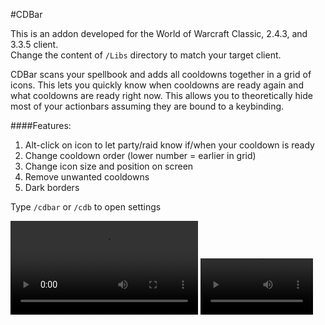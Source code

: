 #CDBar

This is an addon developed for the World of Warcraft Classic, 2.4.3, and 3.3.5 client.  
Change the content of `/Libs` directory to match your target client.

CDBar scans your spellbook and adds all cooldowns together in a grid of icons. This lets you quickly know when cooldowns are ready again and what cooldowns are ready right now.
This allows you to theoretically hide most of your actionbars assuming they are bound to a keybinding.

####Features:
1. Alt-click on icon to let party/raid know if/when your cooldown is ready
2. Change cooldown order (lower number = earlier in grid)
3. Change icon size and position on screen
4. Remove unwanted cooldowns
5. Dark borders


Type `/cdbar` or `/cdb` to open settings

![Imgur](https://i.imgur.com/ilPr6Xe.mp4)
<video src='https://i.imgur.com/ilPr6Xe.mp4' width=180/>
<video src="https://i.imgur.com/ilPr6Xe.mp4" controls="controls" style="max-width: 730px;"> </video>
![Example](https://media.forgecdn.net/attachments/765/508/ezgif.gif)
![Example](https://media.giphy.com/media/vFKqnCdLPNOKc/giphy.gif)
Special thank you to [DnB_Junkee](https://github.com/XiconQoo "XiconQoo")